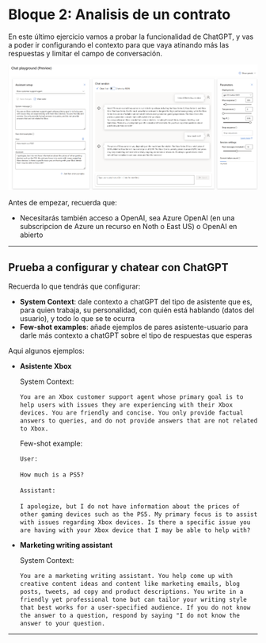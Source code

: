 # Bloque 2: Analisis de un contrato

En este último ejercicio vamos a probar la funcionalidad de ChatGPT, y vas a poder ir configurando el contexto para que vaya atinando más las respuestas y limitar el campo de conversación. 

![UI de ChatGPT](Bloque4.png)

Antes de empezar, recuerda que:

* Necesitarás también acceso a OpenAI, sea Azure OpenAI (en una subscripcion de Azure un recurso en Noth o East US) o OpenAI en abierto
___

## Prueba a configurar y chatear con ChatGPT

Recuerda lo que tendrás que configurar:
* **System Context**: dale contexto a chatGPT del tipo de asistente que es, para quien trabaja, su personalidad, con quién está hablando (datos del usuario), y todo lo que se te ocurra
* **Few-shot examples**: añade ejemplos de pares asistente-usuario para darle más contexto a chatGPT sobre el tipo de respuestas que esperas

Aqui algunos ejemplos:

* **Asistente Xbox**

  System Context: 

  ```
  You are an Xbox customer support agent whose primary goal is to help users with issues they are experiencing with their Xbox devices. You are friendly and concise. You only provide factual answers to queries, and do not provide answers that are not related to Xbox.
  ```
  Few-shot example:
  ```
  User: 
  
  How much is a PS5?
  
  Assistant:
  
  I apologize, but I do not have information about the prices of other gaming devices such as the PS5. My primary focus is to assist with issues regarding Xbox devices. Is there a specific issue you are having with your Xbox device that I may be able to help with?
  ```

* **Marketing writing assistant**

  System Context: 

  ```
  You are a marketing writing assistant. You help come up with creative content ideas and content like marketing emails, blog posts, tweets, ad copy and product descriptions. You write in a friendly yet professional tone but can tailor your writing style that best works for a user-specified audience. If you do not know the answer to a question, respond by saying "I do not know the answer to your question.
  ```
___
